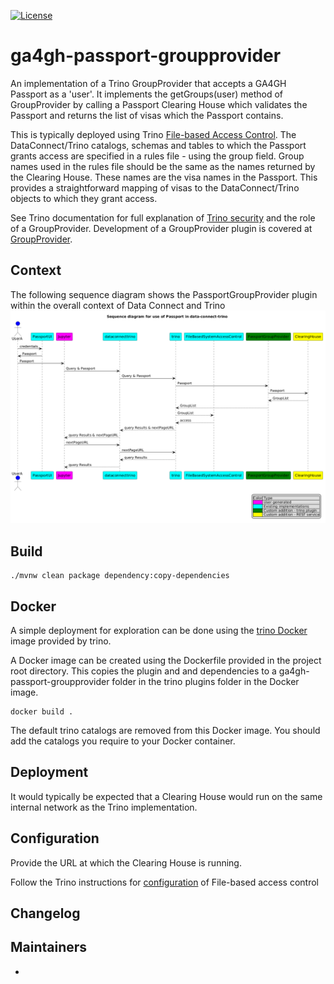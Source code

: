 

[![License](https://img.shields.io/badge/License-Apache%202.0-blue.svg?style=flat-square)](https://opensource.org/licenses/Apache-2.0)

#  ga4gh-passport-groupprovider

An implementation of a Trino GroupProvider that accepts a GA4GH Passport as a 'user'. It implements the getGroups(user) method of GroupProvider by calling a Passport Clearing House which validates the Passport and returns the list of visas which the Passport contains.

This is typically deployed using Trino [File-based Access Control](https://trino.io/docs/current/security/file-system-access-control.html). The DataConnect/Trino catalogs, schemas and tables to which the Passport grants access are specified in a rules file - using the group field. Group names used in the rules file should be the same as the names returned by the Clearing House. These names are the visa names in the Passport. This provides a straightforward mapping of visas to the DataConnect/Trino objects to which they grant access.

See Trino documentation for full explanation of [Trino security](https://trino.io/docs/current/security/overview.html) and the role of a GroupProvider. Development of a GroupProvider plugin is covered at [GroupProvider](https://trino.io/docs/current/develop/group-provider.html).

## Context
The following sequence diagram shows the PassportGroupProvider plugin within the overall context of Data Connect and Trino
![sequence diagram](./documentation/sequence-diagram.png)

## Build

    ./mvnw clean package dependency:copy-dependencies

## Docker

A simple deployment for exploration can be done using the [trino Docker](https://trino.io/docs/current/installation/containers.html) image provided by trino.

A Docker image can be created using the Dockerfile provided in the project root directory. This copies the plugin and and dependencies to a ga4gh-passport-groupprovider folder in the trino plugins folder in the Docker image.

    docker build .

The default trino catalogs are removed from this Docker image. You should add the catalogs you require to your Docker container.

## Deployment

It would typically be expected that a Clearing House would run on the same internal network as the Trino implementation.

## Configuration
Provide the URL at which the Clearing House is running.

Follow the Trino instructions for [configuration](https://trino.io/docs/current/security/file-system-access-control.html#configuration) of File-based access control


## Changelog

## Maintainers

* 
